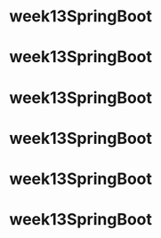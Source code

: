 # week13SpringBoot
# week13SpringBoot
# week13SpringBoot
# week13SpringBoot
# week13SpringBoot
# week13SpringBoot
